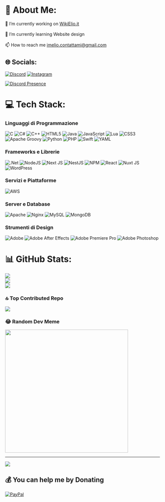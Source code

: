 # 💫 About Me:
🔭 I’m currently working on [WikiElio.it](https://wikielio.it)<br><br>🌱 I’m currently learning Website design<br><br>📫 How to reach me imelio.contattami@gmail.com


## 🌐 Socials:
[![Discord](https://img.shields.io/badge/Discord-%237289DA.svg?logo=discord&logoColor=white)](https://discord.gg/https://discord.com/users/398870857050619916) [![Instagram](https://img.shields.io/badge/Instagram-%23E4405F.svg?logo=Instagram&logoColor=white)](https://instagram.com/leliozzzonfire) 


[![Discord Presence](https://lanyard.cnrad.dev/api/398870857050619916?theme=dark&bg=282A36&borderRadius=15px&animated=true)](https://discord.com/users/398870857050619916)
<br>

# 💻 Tech Stack:

### Linguaggi di Programmazione
![C](https://img.shields.io/badge/c-%2300599C.svg?style=flat&logo=c&logoColor=white)
![C#](https://img.shields.io/badge/c%23-%23239120.svg?style=flat&logo=csharp&logoColor=white)
![C++](https://img.shields.io/badge/c++-%2300599C.svg?style=flat&logo=c%2B%2B&logoColor=white)
![HTML5](https://img.shields.io/badge/html5-%23E34F26.svg?style=flat&logo=html5&logoColor=white)
![Java](https://img.shields.io/badge/java-%23ED8B00.svg?style=flat&logo=openjdk&logoColor=white)
![JavaScript](https://img.shields.io/badge/javascript-%23323330.svg?style=flat&logo=javascript&logoColor=%23F7DF1E)
![Lua](https://img.shields.io/badge/lua-%232C2D72.svg?style=flat&logo=lua&logoColor=white)
![CSS3](https://img.shields.io/badge/css3-%231572B6.svg?style=flat&logo=css3&logoColor=white)
![Apache Groovy](https://img.shields.io/badge/Apache%20Groovy-4298B8.svg?style=flat&logo=Apache+Groovy&logoColor=white)
![Python](https://img.shields.io/badge/python-3670A0?style=flat&logo=python&logoColor=ffdd54)
![PHP](https://img.shields.io/badge/php-%23777BB4.svg?style=flat&logo=php&logoColor=white)
![Swift](https://img.shields.io/badge/swift-F54A2A?style=flat&logo=swift&logoColor=white)
![YAML](https://img.shields.io/badge/yaml-%23ffffff.svg?style=flat&logo=yaml&logoColor=151515)

### Frameworks e Librerie
![.Net](https://img.shields.io/badge/.NET-5C2D91?style=flat&logo=.net&logoColor=white)
![NodeJS](https://img.shields.io/badge/node.js-6DA55F?style=flat&logo=node.js&logoColor=white)
![Next JS](https://img.shields.io/badge/Next-black?style=flat&logo=next.js&logoColor=white)
![NestJS](https://img.shields.io/badge/nestjs-%23E0234E.svg?style=flat&logo=nestjs&logoColor=white)
![NPM](https://img.shields.io/badge/NPM-%23CB3837.svg?style=flat&logo=npm&logoColor=white)
![React](https://img.shields.io/badge/react-%2320232a.svg?style=flat&logo=react&logoColor=%2361DAFB)
![Nuxt JS](https://img.shields.io/badge/Nuxt-002E3B?style=flat&logo=nuxt.js&logoColor=#00DC82)
![WordPress](https://img.shields.io/badge/WordPress-%23117AC9.svg?style=flat&logo=WordPress&logoColor=white)

### Servizi e Piattaforme
![AWS](https://img.shields.io/badge/AWS-%23FF9900.svg?style=flat&logo=amazon-aws&logoColor=white)

### Server e Database
![Apache](https://img.shields.io/badge/apache-%23D42029.svg?style=flat&logo=apache&logoColor=white)
![Nginx](https://img.shields.io/badge/nginx-%23009639.svg?style=flat&logo=nginx&logoColor=white)
![MySQL](https://img.shields.io/badge/mysql-4479A1.svg?style=flat&logo=mysql&logoColor=white)
![MongoDB](https://img.shields.io/badge/MongoDB-%234ea94b.svg?style=flat&logo=mongodb&logoColor=white)

### Strumenti di Design
![Adobe](https://img.shields.io/badge/adobe-%23FF0000.svg?style=flat&logo=adobe&logoColor=white)
![Adobe After Effects](https://img.shields.io/badge/Adobe%20After%20Effects-9999FF.svg?style=flat&logo=Adobe%20After%20Effects&logoColor=white)
![Adobe Premiere Pro](https://img.shields.io/badge/Adobe%20Premiere%20Pro-9999FF.svg?style=flat&logo=Adobe%20Premiere%20Pro&logoColor=white)
![Adobe Photoshop](https://img.shields.io/badge/adobe%20photoshop-%2331A8FF.svg?style=flat&logo=adobe%20photoshop&logoColor=white)

# 📊 GitHub Stats:
![](https://github-readme-stats.vercel.app/api?username=ImElio&theme=dark&hide_border=false&include_all_commits=false&count_private=true)<br/>
![](https://github-readme-streak-stats.herokuapp.com/?user=ImElio&theme=dark&hide_border=false)<br/>
![](https://github-readme-stats.vercel.app/api/top-langs/?username=ImElio&theme=dark&hide_border=false&include_all_commits=false&count_private=true&layout=compact)

### 🔝 Top Contributed Repo
![](https://github-contributor-stats.vercel.app/api?username=ImElio&limit=5&theme=dark&combine_all_yearly_contributions=true)

### 😂 Random Dev Meme
<img src='https://memer-new.vercel.app/' style="height: 400px;"/>

---
[![](https://visitcount.itsvg.in/api?id=ImElio&icon=5&color=0)](https://visitcount.itsvg.in)

  ## 💰 You can help me by Donating
  [![PayPal](https://img.shields.io/badge/PayPal-00457C?style=for-the-badge&logo=paypal&logoColor=white)](https://paypal.me/https://paypal.me/CallMeElio) 

  
<!-- Proudly created with GPRM ( https://gprm.itsvg.in ) -->
